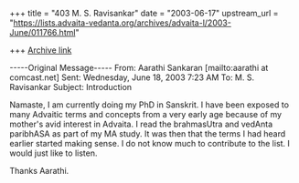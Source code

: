 +++
title = "403 M. S. Ravisankar"
date = "2003-06-17"
upstream_url = "https://lists.advaita-vedanta.org/archives/advaita-l/2003-June/011766.html"

+++
[Archive link](https://lists.advaita-vedanta.org/archives/advaita-l/2003-June/011766.html)


-----Original Message-----
From: Aarathi Sankaran [mailto:aarathi at comcast.net]
Sent: Wednesday, June 18, 2003 7:23 AM
To: M. S. Ravisankar
Subject: Introduction


Namaste,
I am currently doing my PhD in Sanskrit. I have been exposed to many
Advaitic terms and concepts from a very early age because of my mother's
avid interest in Advaita. I read the brahmasUtra and vedAnta paribhASA as
part of my MA study. It was then that the terms I had heard earlier started
making sense. I do not know much to contribute to the list. I would just
like to listen.

Thanks
Aarathi.




